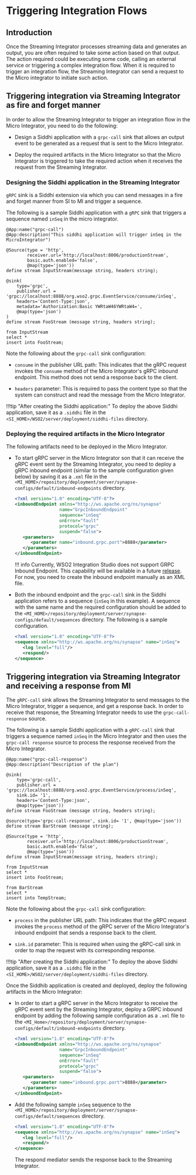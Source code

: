 # Triggering Integration Flows

## Introduction

Once the Streaming Integrator processes streaming data and generates an output, you are often required to take some action based on that output. The action required could be executing some code, calling an external service or triggering a complex integration flow. When it is required to trigger an integration flow, the Streaming Integrator can send a request to the Micro integrator to initiate such action.

## Triggering integration via Streaming Integrator as fire and forget manner

In order to allow the Streaming Integrator to trigger an integration flow in the Micro Integrator, you need to do the following:

- Design a Siddhi application with a `grpc-call` sink that allows an output event to be generated as a request that is sent to the Micro Integrator.

- Deploy the required artifacts in the Micro Integrator so that the Micro Integrator is triggered to take the required action when it receives the request from the Streaming Integrator.

### Designing the Siddhi application in the Streaming Integrator

`gRPC` sink is a Siddhi extension via which you can send messages in a fire and forget manner from SI to MI and trigger a sequence.

The following is a sample Siddhi application with a `gRPC` sink that triggers a sequence named `inSeq` in the micro integrator.

```siddhi
@App:name("grpc-call")
@App:description("This siddhi application will trigger inSeq in the MicroIntegrator")

@Source(type = 'http',
        receiver.url='http://localhost:8006/productionStream',
        basic.auth.enabled='false',
        @map(type='json'))
define stream InputStream(message string, headers string);

@sink(
    type='grpc',
    publisher.url = 'grpc://localhost:8888/org.wso2.grpc.EventService/consume/inSeq',
    headers='Content-Type:json',
    metadata='Authorization:Basic YWRtaW46YWRtaW4=',
    @map(type='json')
)
define stream FooStream (message string, headers string);

from InputStream
select *
insert into FooStream;

```

Note the following about the `grpc-call` sink configuration:

- `consume` in the publisher URL path: This indicates that the gRPC request invokes the `consume` method of the Micro Integrator's gRPC inbound endpoint. This method does not send a response back to the client.

- `headers` parameter: This is required to pass the content type so that the system can construct and read the message from the Micro Integrator.

!!!tip "After creating the Siddhi application:"
    To deploy the above Siddhi application, save it as a `.siddhi` file in the `<SI_HOME>/WSO2/server/deployment/siddhi-files` directory.

### Deploying the required artifacts in the Micro Integrator

The following artifacts need to be deployed in the Micro Integrator.

- To start  gRPC server in the Micro Integrator son that it can receive the gRPC event sent by the Streaming Integrator, you need to deploy a gRPC inbound endpoint (similar to the sample configuration given below) by saving it as a `.xml` file in the `<MI_HOME>/repository/deployment/server/synapse-configs/default/inbound-endpoints` directory.

    ```xml
    <?xml version="1.0" encoding="UTF-8"?>
    <inboundEndpoint xmlns="http://ws.apache.org/ns/synapse"
                     name="GrpcInboundEndpoint"
                     sequence="inSeq"
                     onError="fault"
                     protocol="grpc"
                     suspend="false">
       <parameters>
          <parameter name="inbound.grpc.port">8888</parameter>
       </parameters>
    </inboundEndpoint>
    ```
    !!! info
        Currently, WSO2 Integration Studio does not support GRPC Inbound Endpoint. This capability will be available in a future [release](https://github.com/wso2/devstudio-tooling-ei/issues/1238). 
        For now, you need to create the inbound endpoint manually as an XML file.
                                
- Both the inbound endpoint and the `grpc-call` sink in the Siddhi application refers to a sequence (`inSeq` in this example). A sequence with the same name and the required configuration should be added to the `<MI_HOME>/repository/deployment/server/synapse-configs/default/sequences` directory. The following is a sample configuration.

    ```xml
    <?xml version="1.0" encoding="UTF-8"?>
    <sequence xmlns="http://ws.apache.org/ns/synapse" name="inSeq">
       <log level="full"/>
       <respond/>
    </sequence>
    ```

## Triggering integration via Streaming Integrator and receiving a response from MI

The `gRPC-call` sink allows the Streaming Integrator to send messages to the Micro Integrator, trigger a sequence, and get a response back. In order to receive that response, the Streaming Integrator needs to use the `grpc-call-response` source.

The following is a sample Siddhi application with a  `gRPC-call` sink that triggers a sequence named  `inSeq` in the Micro Integrator and then uses the `grpc-call response` source to process the response received from the Micro Integrator.

```siddhi
@App:name("grpc-call-response")
@App:description("Description of the plan")

@sink(
    type='grpc-call', 
    publisher.url = 'grpc://localhost:8888/org.wso2.grpc.EventService/process/inSeq', 
    sink.id= '1', 
    headers='Content-Type:json', 
    @map(type='json')) 
define stream FooStream (message string, headers string);

@source(type='grpc-call-response', sink.id= '1', @map(type='json'))
define stream BarStream (message string);

@Source(type = 'http',
        receiver.url='http://localhost:8006/productionStream',
        basic.auth.enabled='false',
        @map(type='json'))
define stream InputStream(message string, headers string);

from InputStream
select *
insert into FooStream;

from BarStream
select *
insert into TempStream;
```

Note the following about the `grpc-call` sink configuration:

- `process` in the publisher URL path: This indicates that the gRPC request invokes the `process` method of the gRPC server of the Micro Integrator's inbound endpoint that sends a response back to the client.

- `sink.id` parameter: This is required when using the gRPC-call sink in order to map the request with its corresponding response.


!!!tip "After creating the Siddhi application:"
    To deploy the above Siddhi application, save it as a `.siddhi` file in the `<SI_HOME>/WSO2/server/deployment/siddhi-files` directory.

Once the Siddhib application is created and deployed, deploy the following artifacts in the Micro Integrator:

- In order to start a gRPC server in the Micro Integrator to receive the gRPC event sent by the Streaming Integrator, deploy a GRPC inbound endpoint by adding the following sample configuration as a `.xml` file to the `<MI_Home>/repository/deployment/server/synapse-configs/default/inbound-endpoints` directory.

    ```xml
    <?xml version="1.0" encoding="UTF-8"?>
    <inboundEndpoint xmlns="http://ws.apache.org/ns/synapse"
                     name="GrpcInboundEndpoint"
                     sequence="inSeq"
                     onError="fault"
                     protocol="grpc"
                     suspend="false">
       <parameters>
          <parameter name="inbound.grpc.port">8888</parameter>
       </parameters>
    </inboundEndpoint>
    ```


- Add the following sample `inSeq` sequence to the `<MI_HOME>/repository/deployment/server/synapse-configs/default/sequences` directory.

    ```xml
    <?xml version="1.0" encoding="UTF-8"?>
    <sequence xmlns="http://ws.apache.org/ns/synapse" name="inSeq">
       <log level="full"/>
       <respond/>
    </sequence>
    ```

   The respond mediator sends the response back to the Streaming Integrator.